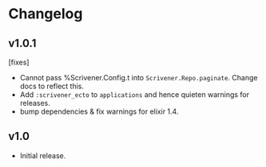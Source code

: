 # Changelog

## v1.0.1

[fixes]
- Cannot pass %Scrivener.Config.t into `Scrivener.Repo.paginate`. Change docs to reflect this.
- Add `:scrivener_ecto` to `applications` and hence quieten warnings for releases.
- bump dependencies & fix warnings for elixir 1.4.


## v1.0

- Initial release.